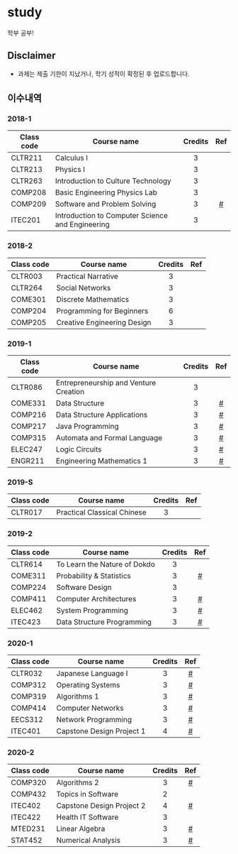 # study

학부 공부!

## Disclaimer

- 과제는 제출 기한이 지났거나, 학기 성적이 확정된 후 업로드합니다.

## 이수내역

### 2018-1

| Class code | Course name                                      | Credits |        Ref         |
| ---------- | ------------------------------------------------ | :-----: | :----------------: |
| CLTR211    | Calculus I                                       |    3    |                    |
| CLTR213    | Physics I                                        |    3    |                    |
| CLTR263    | Introduction to Culture Technology               |    3    |                    |
| COMP208    | Basic Engineering Physics Lab                    |    3    |                    |
| COMP209    | Software and Problem Solving                     |    3    | [#](20181_COMP209) |
| ITEC201    | Introduction to Computer Science and Engineering |    3    |                    |

### 2018-2

| Class code | Course name                 | Credits | Ref |
| ---------- | --------------------------- | :-----: | :-: |
| CLTR003    | Practical Narrative         |    3    |     |
| CLTR264    | Social Networks             |    3    |     |
| COME301    | Discrete Mathematics        |    3    |     |
| COMP204    | Programming for Beginners   |    6    |     |
| COMP205    | Creative Engineering Design |    3    |     |

### 2019-1

| Class code | Course name                           | Credits |            Ref             |
| ---------- | ------------------------------------- | :-----: | :------------------------: |
| CLTR086    | Entrepreneurship and Venture Creation |    3    |                            |
| COME331    | Data Structure                        |    3    | [#](20191_COME331+COMP216) |
| COMP216    | Data Structure Applications           |    3    | [#](20191_COME331+COMP216) |
| COMP217    | Java Programming                      |    3    |     [#](20191_COMP217)     |
| COMP315    | Automata and Formal Language          |    3    |     [#](20191_COMP315)     |
| ELEC247    | Logic Circuits                        |    3    |     [#](20191_ELEC247)     |
| ENGR211    | Engineering Mathematics 1             |    3    |     [#](20191_ENGR211)     |

### 2019-S

| Class code | Course name                 | Credits | Ref |
| ---------- | --------------------------- | :-----: | :-: |
| CLTR017    | Practical Classical Chinese |    3    |     |

### 2019-2

| Class code | Course name                  | Credits |        Ref         |
| ---------- | ---------------------------- | :-----: | :----------------: |
| CLTR614    | To Learn the Nature of Dokdo |    3    |                    |
| COME311    | Probability & Statistics     |    3    | [#](20192_COME311) |
| COMP224    | Software Design              |    3    |                    |
| COMP411    | Computer Architectures       |    3    | [#](20192_COMP411) |
| ELEC462    | System Programming           |    3    | [#](20192_ELEC462) |
| ITEC423    | Data Structure Programming   |    3    | [#](20192_ITEC423) |

### 2020-1

| Class code | Course name               | Credits |                        Ref                         |
| ---------- | ------------------------- | :-----: | :------------------------------------------------: |
| CLTR032    | Japanese Language I       |    3    |                 [#](20201_CLTR032)                 |
| COMP312    | Operating Systems         |    3    |                 [#](20201_COMP312)                 |
| COMP319    | Algorithms 1              |    3    |                 [#](20201_COMP319)                 |
| COMP414    | Computer Networks         |    3    |                 [#](20201_COMP414)                 |
| EECS312    | Network Programming       |    3    |                 [#](20201_EECS312)                 |
| ITEC401    | Capstone Design Project 1 |    4    | [#](https://github.com/koreatlwls/CPL-20201-Team3) |

### 2020-2

| Class code | Course name               | Credits |                             Ref                              |
| ---------- | ------------------------- | :-----: | :----------------------------------------------------------: |
| COMP320    | Algorithms 2              |    3    |                      [#](20202_COMP320)                      |
| COMP432    | Topics in Software        |    2    |                                                              |
| ITEC402    | Capstone Design Project 2 |    4    | [#](https://github.com/YeongshinYoon/2020.02-KNU-CDP2-Team3) |
| ITEC422    | Health IT Software        |    3    |                                                              |
| MTED231    | Linear Algebra            |    3    |                      [#](20202_MTED231)                      |
| STAT452    | Numerical Analysis        |    3    |                      [#](20202_STAT452)                      |
